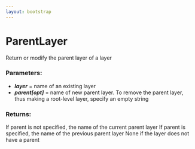 ```yaml
---
layout: bootstrap
---
```


# ParentLayer

Return or modify the parent layer of a layer
        

### Parameters:

- ***layer*** = name of an existing layer
- ***parent[opt]*** = name of new parent layer. To remove the parent layer,
  thus making a root-level layer, specify an empty string
        

### Returns:


If parent is not specified, the name of the current parent layer
If parent is specified, the name of the previous parent layer
None if the layer does not have a parent
        
